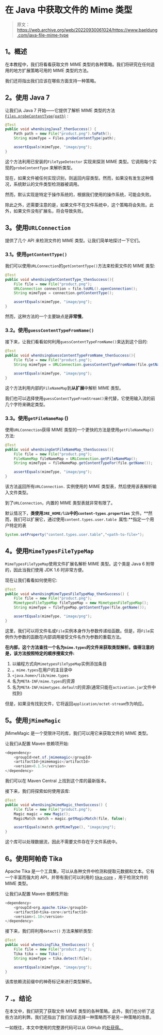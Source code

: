 # 在 Java 中获取文件的 Mime 类型

> 原文：<https://web.archive.org/web/20220930061024/https://www.baeldung.com/java-file-mime-type>

## 1。概述

在本教程中，我们将看看获取文件 MIME 类型的各种策略。我们将研究在任何适用的地方扩展策略可用的 MIME 类型的方法。

我们还将指出我们应该在哪些方面支持一种策略。

## 2。使用 Java 7

让我们从 Java 7 开始——它提供了解析 MIME 类型的方法 [`Files.probeContentType(path)`](https://web.archive.org/web/20220913091603/https://docs.oracle.com/en/java/javase/11/docs/api/java.base/java/nio/file/Files.html#probeContentType(java.nio.file.Path)) :

```java
@Test
public void whenUsingJava7_thenSuccess() {
    Path path = new File("product.png").toPath();
    String mimeType = Files.probeContentType(path);

    assertEquals(mimeType, "image/png");
} 
```

这个方法利用已安装的`FileTypeDetector` 实现来探测 MIME 类型。它调用每个实现的`probeContentType` 来解析类型。

现在，如果文件被任何实现识别，则返回内容类型。然而，如果没有发生这种情况，系统默认的文件类型检测器被调用。

然而，默认实现是特定于操作系统的，根据我们使用的操作系统，可能会失败。

除此之外，还需要注意的是，如果文件不在文件系统中，这个策略将会失败。此外，如果文件没有扩展名，将会导致失败。

## 3。使用`URLConnection`

提供了几个 API 来检测文件的 MIME 类型。让我们简单地探讨一下它们。

### 3.1。使用`getContentType()`

我们可以使用`URLConnection`的`getContentType()`方法来检索文件的 MIME 类型:

```java
@Test
public void whenUsingGetContentType_thenSuccess(){
    File file = new File("product.png");
    URLConnection connection = file.toURL().openConnection();
    String mimeType = connection.getContentType();

    assertEquals(mimeType, "image/png");
}
```

然而，这种方法的一个主要缺点是**非常慢**。

### 3.2。使用`guessContentTypeFromName()`

接下来，让我们看看如何利用`guessContentTypeFromName()`来达到这个目的:

```java
@Test
public void whenUsingGuessContentTypeFromName_thenSuccess(){
    File file = new File("product.png");
    String mimeType = URLConnection.guessContentTypeFromName(file.getName());

    assertEquals(mimeType, "image/png");
}
```

这个方法利用内部的`FileNameMap`到**从扩展**中解析 MIME 类型。

我们也可以选择使用`guessContentTypeFromStream()`来代替，它使用输入流的前几个字符来确定类型。

### 3.3。使用`getFileNameMap` ()

使用`URLConnection`获得 MIME 类型的一个更快的方法是使用`getFileNameMap()`方法:

```java
@Test
public void whenUsingGetFileNameMap_thenSuccess(){
    File file = new File("product.png");
    FileNameMap fileNameMap = URLConnection.getFileNameMap();
    String mimeType = fileNameMap.getContentTypeFor(file.getName());

    assertEquals(mimeType, "image/png");
}
```

该方法返回所有`URLConnection.` 实例使用的 MIME 类型表，然后使用该表解析输入文件类型。

到了`URLConnection`，内置的 MIME 类型表就非常有限了。

默认情况下，**类使用`JRE_HOME/lib`中的`content-types.properties`** 文件。**然而，我们可以扩展它，通过使用`content.types.user.table `属性:**指定一个用户特定的表

```java
System.setProperty("content.types.user.table","<path-to-file>"); 
```

## 4。使用`MimeTypesFileTypeMap`

`MimeTypesFileTypeMap`使用文件扩展名解析 MIME 类型。这个类是 Java 6 附带的，因此当我们使用 JDK 1.6 时非常方便。

现在让我们看看如何使用它:

```java
@Test
public void whenUsingMimeTypesFileTypeMap_thenSuccess() {
    File file = new File("product.png");
    MimetypesFileTypeMap fileTypeMap = new MimetypesFileTypeMap();
    String mimeType = fileTypeMap.getContentType(file.getName());

    assertEquals(mimeType, "image/png");
}
```

这里，我们可以将文件名或`File`实例本身作为参数传递给函数。但是，将`File`实例作为参数的函数在内部调用接受文件名作为参数的重载方法。

**在内部，这个方法查找一个名为`mime.types`的文件来获取类型解析。值得注意的是，该方法按照特定的顺序搜索文件:**

1.  以编程方式向`MimetypesFileTypeMap`实例添加条目
2.  。`mime.types`在用户的主目录中
3.  `<java.home>/lib/mime.types`
4.  名为`META-INF/mime.types`的资源
5.  名为`META-INF/mimetypes.default`的资源(通常只能在`activation.jar`文件中找到)

但是，如果没有找到文件，它将返回`application/octet-stream`作为响应。

## 5。使用`jMimeMagic`

jMimeMagic 是一个受限许可的库，我们可以用它来获取文件的 MIME 类型。

让我们从配置 Maven 依赖项开始:

```java
<dependency>
    <groupId>net.sf.jmimemagic</groupId>
    <artifactId>jmimemagic</artifactId>
    <version>0.1.5</version>
</dependency>
```

我们可以在 Maven Central 上找到这个库的最新版本。

接下来，我们将探索如何使用该库:

```java
@Test    
public void whenUsingJmimeMagic_thenSuccess() {
    File file = new File("product.png");
    Magic magic = new Magic();
    MagicMatch match = magic.getMagicMatch(file, false);

    assertEquals(match.getMimeType(), "image/png");
}
```

这个库可以处理数据流，因此不需要文件存在于文件系统中。

## 6。使用阿帕奇 Tika

Apache Tika 是一个工具集，可以从各种文件中检测和提取元数据和文本。它有一个丰富而强大的 API，并带有我们可以利用的 [tika-core](https://web.archive.org/web/20220913091603/https://search.maven.org/classic/#search%7Cgav%7C1%7Cg%3A%22org.apache.tika%22%20AND%20a%3A%22tika-core%22) ，用于检测文件的 MIME 类型。

让我们从配置 Maven 依赖性开始:

```java
<dependency>
    <groupId>org.apache.tika</groupId>
    <artifactId>tika-core</artifactId>
    <version>1.18</version>
</dependency>
```

接下来，我们将利用`detect()` 方法来解析类型:

```java
@Test
public void whenUsingTika_thenSuccess() {
    File file = new File("product.png");
    Tika tika = new Tika();
    String mimeType = tika.detect(file);

    assertEquals(mimeType, "image/png");
}
```

该库依赖流前缀中的神奇标记来进行类型解析。

## 7 .**。结论**

在本文中，我们研究了获取文件 MIME 类型的各种策略。此外，我们也分析了这些方法的利弊。我们还指出了我们应该选择一种策略而不是另一种策略的场景。

一如既往，本文中使用的完整源代码可以从 GitHub 的[处获得。](https://web.archive.org/web/20220913091603/https://github.com/eugenp/tutorials/tree/master/core-java-modules/core-java-io)